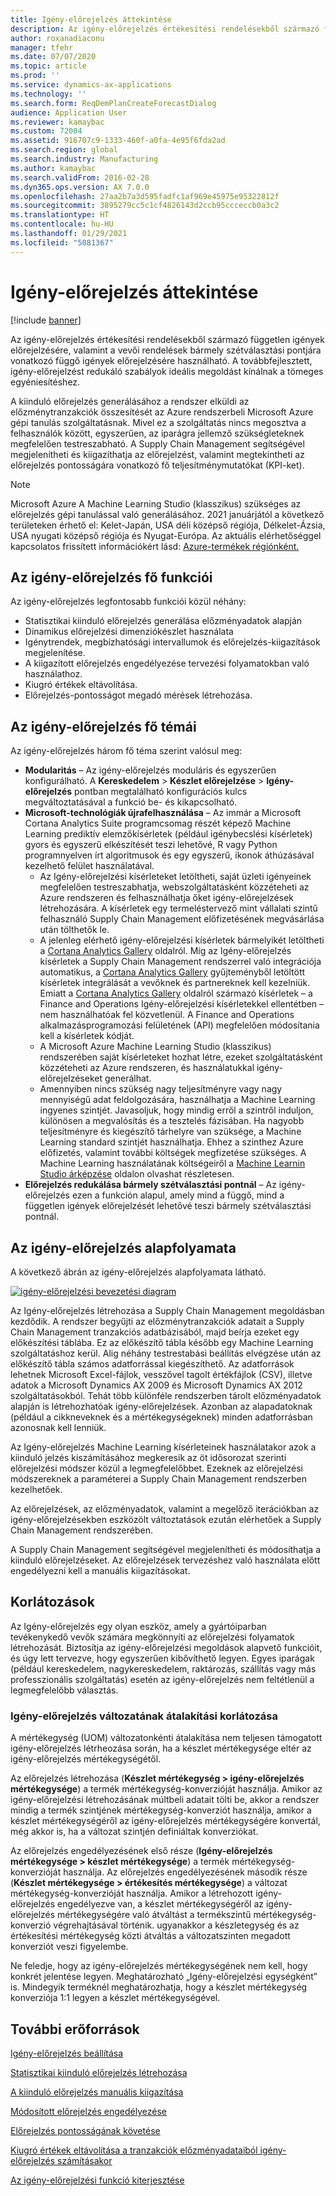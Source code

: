```yaml
---
title: Igény-előrejelzés áttekintése
description: Az igény-előrejelzés értékesítési rendelésekből származó független igények előrejelzésére, valamint a vevői rendelések bármely szétválasztási pontjára vonatkozó függő igények előrejelzésére használható. A továbbfejlesztett, igény-előrejelzést redukáló szabályok ideális megoldást kínálnak a tömeges egyéniesítéshez.
author: roxanadiaconu
manager: tfehr
ms.date: 07/07/2020
ms.topic: article
ms.prod: ''
ms.service: dynamics-ax-applications
ms.technology: ''
ms.search.form: ReqDemPlanCreateForecastDialog
audience: Application User
ms.reviewer: kamaybac
ms.custom: 72004
ms.assetid: 916707c9-1333-460f-a0fa-4e95f6fda2ad
ms.search.region: global
ms.search.industry: Manufacturing
ms.author: kamaybac
ms.search.validFrom: 2016-02-28
ms.dyn365.ops.version: AX 7.0.0
ms.openlocfilehash: 27aa2b7a3d595fadfc1af969e45975e95322812f
ms.sourcegitcommit: 3895279cc5c1cf4826143d2ccb95ccceccb0a3c2
ms.translationtype: HT
ms.contentlocale: hu-HU
ms.lasthandoff: 01/29/2021
ms.locfileid: "5081367"
---
```

# <a name="demand-forecasting-overview"></a>Igény-előrejelzés áttekintése

[!include [banner](../includes/banner.md)]

Az igény-előrejelzés értékesítési rendelésekből származó független igények előrejelzésére, valamint a vevői rendelések bármely szétválasztási pontjára vonatkozó függő igények előrejelzésére használható. A továbbfejlesztett, igény-előrejelzést redukáló szabályok ideális megoldást kínálnak a tömeges egyéniesítéshez.

A kiinduló előrejelzés generálásához a rendszer elküldi az előzménytranzakciók összesítését az Azure rendszerbeli Microsoft Azure gépi tanulás szolgáltatásnak. Mivel ez a szolgáltatás nincs megosztva a felhasználók között, egyszerűen, az iparágra jellemző szükségleteknek megfelelően testreszabható. A Supply Chain Management segítségével megjelenítheti és kiigazíthatja az előrejelzést, valamint megtekintheti az előrejelzés pontosságára vonatkozó fő teljesítménymutatókat (KPI-ket).

> [!NOTE]
> Microsoft Azure A Machine Learning Studio (klasszikus) szükséges az előrejelzés gépi tanulással való generálásához. 2021 januárjától a következő területeken érhető el: Kelet-Japán, USA déli középső régiója, Délkelet-Ázsia, USA nyugati középső régiója és Nyugat-Európa. Az aktuális elérhetőséggel kapcsolatos frissített információkért lásd: [Azure-termékek régiónként.](https://azure.microsoft.com/global-infrastructure/services/?regions=all&products=machine-learning-studio)

## <a name="key-features-of-demand-forecasting"></a>Az igény-előrejelzés fő funkciói

Az igény-előrejelzés legfontosabb funkciói közül néhány:

- Statisztikai kiinduló előrejelzés generálása előzményadatok alapján
- Dinamikus előrejelzési dimenziókészlet használata
- Igénytrendek, megbízhatósági intervallumok és előrejelzés-kiigazítások megjelenítése.
- A kiigazított előrejelzés engedélyezése tervezési folyamatokban való használathoz.
- Kiugró értékek eltávolítása.
- Előrejelzés-pontosságot megadó mérések létrehozása.

## <a name="major-themes-in-demand-forecasting"></a>Az igény-előrejelzés fő témái

Az igény-előrejelzés három fő téma szerint valósul meg:

- **Modularitás** – Az igény-előrejelzés moduláris és egyszerűen konfigurálható. A **Kereskedelem** &gt; **Készlet előrejelzése** &gt; **Igény-előrejelzés** pontban megtalálható konfigurációs kulcs megváltoztatásával a funkció be- és kikapcsolható.
- **Microsoft-technológiák újrafelhasználása** – Az immár a Microsoft Cortana Analytics Suite programcsomag részét képező Machine Learning prediktív elemzőkísérletek (például igénybecslési kísérletek) gyors és egyszerű elkészítését teszi lehetővé, R vagy Python programnyelven írt algoritmusok és egy egyszerű, ikonok áthúzásával kezelhető felület használatával.
  - Az Igény-előrejelzési kísérleteket letöltheti, saját üzleti igényeinek megfelelően testreszabhatja, webszolgáltatásként közzéteheti az Azure rendszeren és felhasználhatja őket igény-előrejelzések létrehozására. A kísérletek egy termeléstervező mint vállalati szintű felhasználó Supply Chain Management előfizetésének megvásárlása után tölthetők le.
  - A jelenleg elérhető igény-előrejelzési kísérletek bármelyikét letöltheti a [Cortana Analytics Gallery](https://gallery.cortanaanalytics.com/) oldalról. Míg az Igény-előrejelzés kísérletek a Supply Chain Management rendszerrel való integrációja automatikus, a [Cortana Analytics Gallery](https://gallery.cortanaanalytics.com/) gyűjteményből letöltött kísérletek integrálását a vevőknek és partnereknek kell kezelniük. Emiatt a [Cortana Analytics Gallery](https://gallery.cortanaanalytics.com/) oldalról származó kísérletek – a Finance and Operations Igény-előrejelzési kísérletekkel ellentétben – nem használhatóak fel közvetlenül. A Finance and Operations alkalmazásprogramozási felületének (API) megfelelően módosítania kell a kísérletek kódját.
  - A Microsoft Azure Machine Learning Studio (klasszikus) rendszerében saját kísérleteket hozhat létre, ezeket szolgáltatásként közzéteheti az Azure rendszeren, és használatukkal igény-előrejelzéseket generálhat.
  - Amennyiben nincs szükség nagy teljesítményre vagy nagy mennyiségű adat feldolgozására, használhatja a Machine Learning ingyenes szintjét. Javasoljuk, hogy mindig erről a szintről induljon, különösen a megvalósítás és a tesztelés fázisában. Ha nagyobb teljesítményre és kiegészítő tárhelyre van szüksége, a Machine Learning standard szintjét használhatja. Ehhez a szinthez Azure előfizetés, valamint további költségek megfizetése szükséges. A Machine Learning használatának költségeiről a [Machine Learnin Studio árképzése](https://aka.ms/machine-learning-price-info) oldalon olvashat részletesen.
- **Előrejelzés redukálása bármely szétválasztási pontnál** – Az igény-előrejelzés ezen a funkción alapul, amely mind a függő, mind a független igények előrejelzését lehetővé teszi bármely szétválasztási pontnál.

## <a name="basic-flow-in-demand-forecasting"></a>Az igény-előrejelzés alapfolyamata

A következő ábrán az igény-előrejelzés alapfolyamata látható.

[![igény-előrejelzési bevezetési diagram](./media/demand-forecasting-introduction.png)](./media/demand-forecasting-introduction.png)

Az Igény-előrejelzés létrehozása a Supply Chain Management megoldásban kezdődik. A rendszer begyűjti az előzménytranzakciók adatait a Supply Chain Management tranzakciós adatbázisából, majd beírja ezeket egy előkészítési táblába. Ez az előkészítő tábla később egy Machine Learning szolgáltatáshoz kerül. Alig néhány testrestabási beállítás elvégzése után az előkészítő tábla számos adatforrással kiegészíthető. Az adatforrások lehetnek Microsoft Excel-fájlok, vesszővel tagolt értékfájlok (CSV), illetve adatok a Microsoft Dynamics AX 2009 és Microsoft Dynamics AX 2012 szolgáltatásokból. Tehát több különféle rendszerben tárolt előzményadatok alapján is létrehozhatóak igény-előrejelzések. Azonban az alapadatoknak (például a cikkneveknek és a mértékegységeknek) minden adatforrásban azonosnak kell lenniük.

Az Igény-előrejelzés Machine Learning kísérleteinek használatakor azok a kiinduló jelzés kiszámításához megkeresik az öt idősorozat szerinti előrejelzési módszer közül a legmegfelelőbbet. Ezeknek az előrejelzési módszereknek a paraméterei a Supply Chain Management rendszerben kezelhetőek.

Az előrejelzések, az előzményadatok, valamint a megelőző iterációkban az igény-előrejelzésekben eszközölt változtatások ezután elérhetőek a Supply Chain Management rendszerében.

A Supply Chain Management segítségével megjelenítheti és módosíthatja a kiinduló előrejelzéseket. Az előrejelzések tervezéshez való használata előtt engedélyezni kell a manuális kiigazításokat.

## <a name="limitations"></a>Korlátozások

Az Igény-előrejelzés egy olyan eszköz, amely a gyártóiparban tevékenykedő vevők számára megkönnyíti az előrejelzési folyamatok létrehozását. Biztosítja az igény-előrejelzési megoldások alapvető funkcióit, és úgy lett tervezve, hogy egyszerűen kibővíthető legyen. Egyes iparágak (például kereskedelem, nagykereskedelem, raktározás, szállítás vagy más professzionális szolgáltatás) esetén az igény-előrejelzés nem feltétlenül a legmegfelelőbb választás.

### <a name="demand-forecast-variant-conversion-limitation"></a>Igény-előrejelzés változatának átalakítási korlátozása

A mértékegység (UOM) változatonkénti átalakítása nem teljesen támogatott igény-előrejelzés létrheozása során, ha a készlet mértékegysége eltér az igény-előrejelzés mértékegységétől.

Az előrejelzés létrehozása (**Készlet mértékegység > igény-előrejelzés mértékegysége**) a termék mértékegység-konverzióját használja. Amikor az igény-előrejelzési létrehozásának múltbeli adatait tölti be, akkor a rendszer mindig a termék szintjének mértékegység-konverziót használja, amikor a készlet mértékegységéről az igény-előrejelzés mértékegységére konvertál, még akkor is, ha a változat szintjén definiáltak konverziókat.

Az előrejelzés engedélyezésének első része (**Igény-előrejelzés mértékegysége > készlet mértékegysége**) a termék mértékegység-konverzióját használja. Az előrejelzés engedélyezésének második része (**Készlet mértékegysége > értékesítés mértékegysége**) a változat mértékegység-konverzióját használja. Amikor a létrehozott igény-előrejelzés engedélyezve van, a készlet mértékegységéről az igény-előrejelzés mértékegységére való átváltást a termékszintű mértékegység-konverzió végrehajtásával történik. ugyanakkor a készletegység és az értékesítési mértékegység közti átváltás a változatszinten megadott konverziót veszi figyelembe.

Ne feledje, hogy az igény-előrejelzés mértékegységének nem kell, hogy konkrét jelentése legyen. Meghatározható „Igény-előrejelzési egységként” is. Mindegyik terméknél meghatározhatja, hogy a készlet mértékegység konverziója 1:1 legyen a készlet mértékegységével.

## <a name="additional-resources"></a>További erőforrások

[Igény-előrejelzés beállítása](demand-forecasting-setup.md)

[Statisztikai kiinduló előrejelzés létrehozása](generate-statistical-baseline-forecast.md)

[A kiinduló előrejelzés manuális kiigazítása](manual-adjustments-baseline-forecast.md)

[Módosított előrejelzés engedélyezése](authorize-adjusted-forecast.md)

[Előrejelzés pontosságának követése](monitor-forecast-accuracy.md)

[Kiugró értékek eltávolítása a tranzakciók előzményadataiból igény-előrejelzés számításakor](remove-historical-outliers-calculating-demand-forecast.md)

[Az igény-előrejelzési funkció kiterjesztése](https://www.youtube.com/watch?v=4OIKIXLiNjI&feature=youtu.be)
